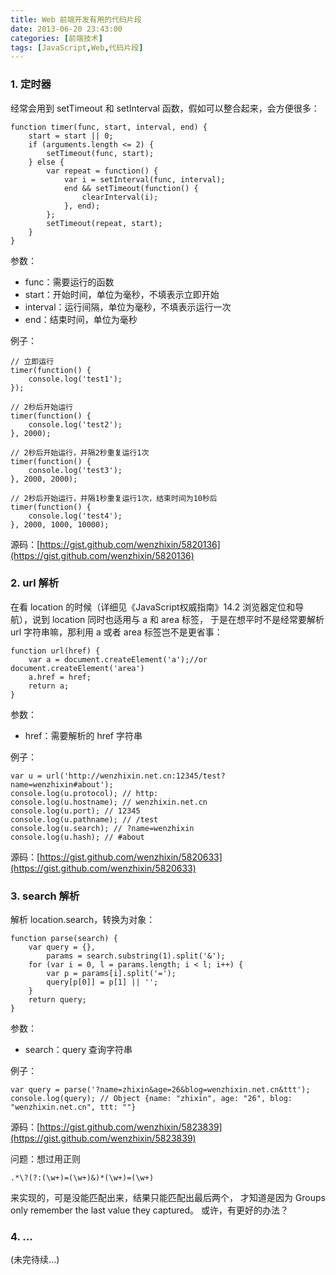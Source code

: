```yaml
---
title: Web 前端开发有用的代码片段
date: 2013-06-20 23:43:00
categories: [前端技术]
tags: [JavaScript,Web,代码片段]
---
```


### 1. 定时器

经常会用到 setTimeout 和 setInterval 函数，假如可以整合起来，会方便很多：

    function timer(func, start, interval, end) {
        start = start || 0;
        if (arguments.length <= 2) {
            setTimeout(func, start);
        } else {
            var repeat = function() {
                var i = setInterval(func, interval);
                end && setTimeout(function() {
                    clearInterval(i);
                }, end);
            };
            setTimeout(repeat, start);
        }
    }
    
参数：

* func：需要运行的函数
* start：开始时间，单位为毫秒，不填表示立即开始
* interval：运行间隔，单位为毫秒，不填表示运行一次
* end：结束时间，单位为毫秒

例子：

    // 立即运行
    timer(function() {
        console.log('test1');
    });
    
    // 2秒后开始运行
    timer(function() {
        console.log('test2');
    }, 2000);
    
    // 2秒后开始运行，并隔2秒重复运行1次
    timer(function() {
        console.log('test3');
    }, 2000, 2000);
    
    // 2秒后开始运行，并隔1秒重复运行1次，结束时间为10秒后
    timer(function() {
        console.log('test4');
    }, 2000, 1000, 10000);
    
源码：[https://gist.github.com/wenzhixin/5820136](https://gist.github.com/wenzhixin/5820136)

### 2. url 解析

在看 location 的时候（详细见《JavaScript权威指南》14.2 浏览器定位和导航），说到 location 同时也适用与 a 和 area 标签，
于是在想平时不是经常要解析 url 字符串嘛，那利用 a 或者 area 标签岂不是更省事：

    function url(href) {
        var a = document.createElement('a');//or document.createElement('area')
        a.href = href;
        return a;
    }
    
参数：

* href：需要解析的 href 字符串

例子：

    var u = url('http://wenzhixin.net.cn:12345/test?name=wenzhixin#about');
    console.log(u.protocol); // http:
    console.log(u.hostname); // wenzhixin.net.cn
    console.log(u.port); // 12345
    console.log(u.pathname); // /test
    console.log(u.search); // ?name=wenzhixin
    console.log(u.hash); // #about
    
源码：[https://gist.github.com/wenzhixin/5820633](https://gist.github.com/wenzhixin/5820633)

### 3. search 解析

解析 location.search，转换为对象：

    function parse(search) {
        var query = {}, 
            params = search.substring(1).split('&');
        for (var i = 0, l = params.length; i < l; i++) {
            var p = params[i].split('=');
            query[p[0]] = p[1] || '';
        }
        return query;
    }

参数：

* search：query 查询字符串

例子：

    var query = parse('?name=zhixin&age=26&blog=wenzhixin.net.cn&ttt');
    console.log(query); // Object {name: "zhixin", age: "26", blog: "wenzhixin.net.cn", ttt: ""}

源码：[https://gist.github.com/wenzhixin/5823839](https://gist.github.com/wenzhixin/5823839)

问题：想过用正则

	.*\?(?:(\w+)=(\w+)&)*(\w+)=(\w+)

来实现的，可是没能匹配出来，结果只能匹配出最后两个，
才知道是因为 Groups only remember the last value they captured。 或许，有更好的办法？

### 4. ...

(未完待续...)
